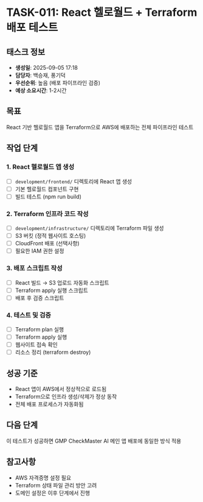 # TASK-011: React 헬로월드 + Terraform 배포 테스트

## 태스크 정보
- **생성일**: 2025-09-05 17:18
- **담당자**: 백승재, 풍기덕
- **우선순위**: 높음 (배포 파이프라인 검증)
- **예상 소요시간**: 1-2시간

## 목표
React 기반 헬로월드 앱을 Terraform으로 AWS에 배포하는 전체 파이프라인 테스트

## 작업 단계

### 1. React 헬로월드 앱 생성
- [ ] `development/frontend/` 디렉토리에 React 앱 생성
- [ ] 기본 헬로월드 컴포넌트 구현
- [ ] 빌드 테스트 (npm run build)

### 2. Terraform 인프라 코드 작성
- [ ] `development/infrastructure/` 디렉토리에 Terraform 파일 생성
- [ ] S3 버킷 (정적 웹사이트 호스팅)
- [ ] CloudFront 배포 (선택사항)
- [ ] 필요한 IAM 권한 설정

### 3. 배포 스크립트 작성
- [ ] React 빌드 → S3 업로드 자동화 스크립트
- [ ] Terraform apply 실행 스크립트
- [ ] 배포 후 검증 스크립트

### 4. 테스트 및 검증
- [ ] Terraform plan 실행
- [ ] Terraform apply 실행
- [ ] 웹사이트 접속 확인
- [ ] 리소스 정리 (terraform destroy)

## 성공 기준
- React 앱이 AWS에서 정상적으로 로드됨
- Terraform으로 인프라 생성/삭제가 정상 동작
- 전체 배포 프로세스가 자동화됨

## 다음 단계
이 테스트가 성공하면 GMP CheckMaster AI 메인 앱 배포에 동일한 방식 적용

## 참고사항
- AWS 자격증명 설정 필요
- Terraform 상태 파일 관리 방안 고려
- 도메인 설정은 이후 단계에서 진행
